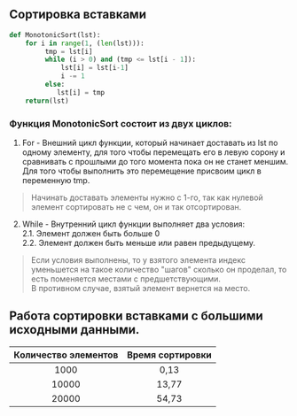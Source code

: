 ## Сортировка вставками

```py
def MonotonicSort(lst):
    for i in range(1, (len(lst))):
         tmp = lst[i]
         while (i > 0) and (tmp <= lst[i - 1]):
             lst[i] = lst[i-1]
             i -= 1
         else:
            lst[i] = tmp
    return(lst)
```

### Функция MonotonicSort состоит из двух циклов: 

1. For - Внешний цикл функции, который начинает доставать из lst по одному элементу, для того чтобы перемещать его в левую сорону и сравнивать с прошлыми до того момента пока он не станет меншим. Для того чтобы выполнить это перемещение присвоим цикл в переменную tmp.  
> Начинать доставать элементы нужно с 1-го, так как нулевой элемент сортировать не с чем, он и так отсортирован.  
2. While - Внутренний цикл функции выполняет два условия:  
2.1. Элемент должен быть больше 0  
2.2. Элемент должен быть меньше или равен предыдущему.  
> Если условия выполнены, то у взятого элемента индекс уменьшется на такое количество "шагов" сколько он проделал, то есть поменяется местами с предшетствующими.  
> В противном случае, взятый элемент вернется на место.  

## Работа сортировки вставками с большими исходными данными.


|Количество элементов|Время сортировки|
|:------------------:|:--------------:|
| 1000               | 0,13           |
| 10000              | 13,77          |
| 20000              | 54,73          |

